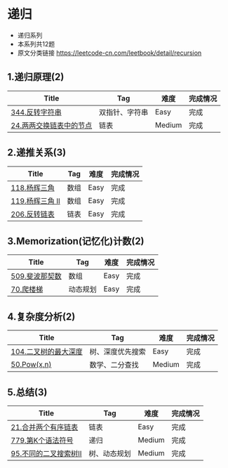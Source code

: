 # 递归

- 递归系列
- 本系列共12题
- 原文分类链接 https://leetcode-cn.com/leetbook/detail/recursion

## 1.递归原理(2)

| Title                                                                  | Tag     | 难度     | 完成情况 |
|------------------------------------------------------------------------|---------|--------|------|
| [344.反转字符串](https://leetcode-cn.com/problems/reverse-string/)          | 双指针、字符串 | Easy   | 完成   |
| [24.两两交换链表中的节点](https://leetcode-cn.com/problems/swap-nodes-in-pairs/) | 链表      | Medium | 完成   |

## 2.递推关系(3)

| Title                                                               | Tag | 难度   | 完成情况 |
|---------------------------------------------------------------------|-----|------|------|
| [118.杨辉三角](https://leetcode-cn.com/problems/pascals-triangle)       | 数组  | Easy | 完成   |
| [119.杨辉三角 II](https://leetcode-cn.com/problems/pascals-triangle-ii) | 数组  | Easy | 完成   |
| [206.反转链表](https://leetcode-cn.com/problems/reverse-linked-list/)   | 链表  | Easy | 完成   |

## 3.Memorization(记忆化)计数(2)

| Title                                                           | Tag  | 难度   | 完成情况 |
|-----------------------------------------------------------------|------|------|------|
| [509.斐波那契数](https://leetcode-cn.com/problems/fibonacci-number/) | 数组   | Easy | 完成   |
| [70.爬楼梯](https://leetcode-cn.com/problems/climbing-stairs)      | 动态规划 | Easy | 完成   |

## 4.复杂度分析(2)

| Title                                                                         | Tag      | 难度     | 完成情况 |
|-------------------------------------------------------------------------------|----------|--------|------|
| [104.二叉树的最大深度](https://leetcode-cn.com/problems/maximum-depth-of-binary-tree) | 树、深度优先搜索 | Easy   | 完成   |
| [50.Pow(x,n)](https://leetcode-cn.com/problems/powx-n/)                       | 数学、二分查找  | Medium | 完成   |

## 5.总结(3)

| Title                                                                            | Tag    | 难度     | 完成情况 |
|----------------------------------------------------------------------------------|--------|--------|------|
| [21.合并两个有序链表](https://leetcode-cn.com/problems/merge-two-sorted-lists)           | 链表     | Easy   | 完成   |
| [779.第K个语法符号](https://leetcode-cn.com/problems/k-th-symbol-in-grammar/)          | 递归     | Medium | 完成   |
| [95.不同的二叉搜索树II](https://leetcode-cn.com/problems/unique-binary-search-trees-ii/) | 树、动态规划 | Medium | 完成   |